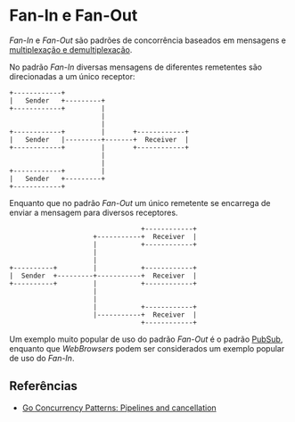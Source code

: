 # Fan-In e Fan-Out

_Fan-In_ e _Fan-Out_ são padrões de concorrência baseados em mensagens e [multiplexação e demultiplexação](https://pt.wikibooks.org/wiki/Redes_de_computadores/Multiplexa%C3%A7%C3%A3o_e_demultiplexa%C3%A7%C3%A3o).

No padrão _Fan-In_ diversas mensagens de diferentes remetentes são direcionadas a um único receptor:

```
+------------+                               
|   Sender   +---------+                     
+------------+         |                     
                       |                     
                       |                     
+------------+         |       +------------+
|   Sender   |---------+-------+  Receiver  |
+------------+         |       +------------+
                       |                     
                       |                     
+------------+         |                     
|   Sender   +---------+                     
+------------+                               
```


Enquanto que no padrão _Fan-Out_ um único remetente se encarrega de enviar a mensagem para diversos receptores.


```
                                 +------------+
                     +-----------+  Receiver  |
                     |           +------------+
                     |                         
                     |                         
+----------+         |           +------------+
|  Sender  +---------+-----------+  Receiver  |
+----------+         |           +------------+
                     |                         
                     |                         
                     |           +------------+
                     |-----------+  Receiver  |
                                 +------------+
```

Um exemplo muito popular de uso do padrão _Fan-Out_ é o padrão [PubSub](https://en.wikipedia.org/wiki/Publish%E2%80%93subscribe_pattern),
enquanto que _WebBrowsers_ podem ser considerados um exemplo popular de uso do _Fan-In_.


## Referências
* [Go Concurrency Patterns: Pipelines and cancellation](https://blog.golang.org/pipelines)

